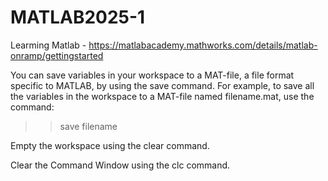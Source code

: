 # MATLAB2025-1
Learming Matlab - https://matlabacademy.mathworks.com/details/matlab-onramp/gettingstarted

You can save variables in your workspace to a MAT-file, a file format specific to MATLAB, by using the save command.
For example, to save all the variables in the workspace to a MAT-file named filename.mat, use the command:
>> save filename

Empty the workspace using the clear command.

Clear the Command Window using the clc command.
